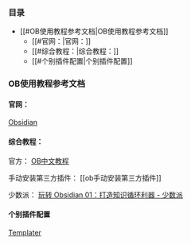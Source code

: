 ### 目录

- [[#OB使用教程参考文档|OB使用教程参考文档]]
	- [[#官网：|官网：]]
	- [[#综合教程：|综合教程：]]
	- [[#个别插件配置|个别插件配置]]

### OB使用教程参考文档

#### 官网：
[Obsidian](https://obsidian.md/)

#### 综合教程：
官方：
[OB中文教程](https://publish.obsidian.md/chinesehelp/01+2021%E6%96%B0%E6%95%99%E7%A8%8B/2021%E5%B9%B4%E6%96%B0%E6%95%99%E7%A8%8B)

手动安装第三方插件：
[[ob手动安装第三方插件]]

少数派：
[玩转 Obsidian 01：打造知识循环利器 - 少数派](https://sspai.com/post/62414)

#### 个别插件配置
[Templater](http://jdev.tw/blog/6484/obsidian-templater-plugin)

